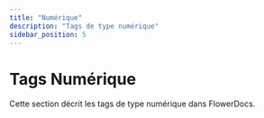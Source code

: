 ```yaml
---
title: "Numérique"
description: "Tags de type numérique"
sidebar_position: 5
---
```


# Tags Numérique

Cette section décrit les tags de type numérique dans FlowerDocs.